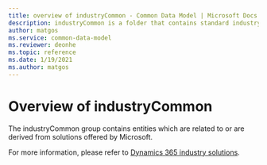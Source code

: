 ```yaml
---
title: overview of industryCommon - Common Data Model | Microsoft Docs
description: industryCommon is a folder that contains standard industry-related solution entities available within the Common Data Model.
author: matgos
ms.service: common-data-model
ms.reviewer: deonhe
ms.topic: reference
ms.date: 1/19/2021
ms.author: matgos
---
```


# Overview of industryCommon

The industryCommon group contains  entities which are related to or are derived from solutions offered by Microsoft.

For more information, please refer to [Dynamics 365 industry solutions](https://docs.microsoft.com/dynamics365/industry).